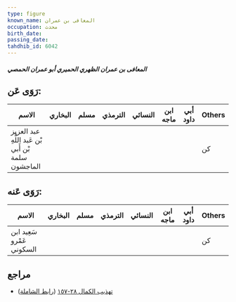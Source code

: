 ```yaml
---
type: figure
known_name: المعافى بن عمران
occupation: محدث
birth_date:
passing_date:
tahdhib_id: 6042
---
```

##### المعافى بن عمران الظهري الحميري أبو عمران الحمصي

## رَوَى عَن:
| الاسم                                              | البخاري | مسلم | الترمذي | النسائي | ابن ماجه | أبي داود | Others |
| -------------------------------------------------- | ------- | ---- | ------- | ------- | -------- | -------- | ------ |
| عبد العزيز بْن عَبد اللَّهِ بْن أَبي سلمة الماجشون |         |      |         |         |          |          | كن     |
## رَوَى عَنه:
| الاسم                     | البخاري | مسلم | الترمذي | النسائي | ابن ماجه | أبي داود | Others |
| ------------------------- | ------- | ---- | ------- | ------- | -------- | -------- | ------ |
| سَعِيد ابن عَمْرو السكوني |         |      |         |         |          |          | كن     |
## مراجع
- [تهذيب الكمال ٢٨-١٥٧](obsidian://open?vault=Tahdhib-al-Kamal&file=Figures/٦٠٤٢-المعافى%20بن%20عمران%20الظهري%20الحميري%20أبو%20عمران%20الحمصي) ([رابط الشاملة](https://shamela.ws/book/3722/15132))